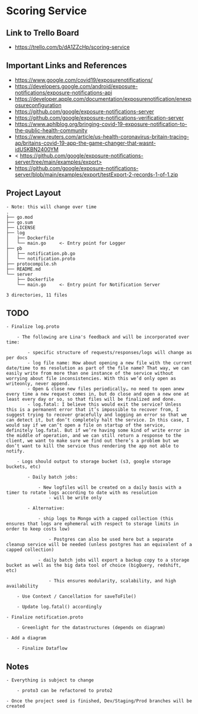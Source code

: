 # Scoring Service

## Link to Trello Board

- <https://trello.com/b/dA1ZZcHp/scoring-service>

## Important Links and References

- <https://www.google.com/covid19/exposurenotifications/>
- <https://developers.google.com/android/exposure-notifications/exposure-notifications-api>
- <https://developer.apple.com/documentation/exposurenotification/enexposureconfiguration>
- <https://github.com/google/exposure-notifications-server>
- <https://github.com/google/exposure-notifications-verification-server>
- <https://www.aphlblog.org/bringing-covid-19-exposure-notification-to-the-public-health-community>
- <https://www.reuters.com/article/us-health-coronavirus-britain-tracing-ap/britains-covid-19-app-the-game-changer-that-wasnt-idUSKBN2400YM>
- < https://github.com/google/exposure-notifications-server/tree/main/examples/export>
- <https://github.com/google/exposure-notifications-server/blob/main/examples/export/testExport-2-records-1-of-1.zip>

## Project Layout

    - Note: this will change over time
    .
    ├── go.mod
    ├── go.sum
    ├── LICENSE
    ├── log
    │   ├── Dockerfile
    │   └── main.go     <- Entry point for Logger
    ├── pb
    │   ├── notification.pb.go
    │   └── notification.proto
    ├── protocompile.sh
    ├── README.md
    └── server
        ├── Dockerfile
        └── main.go     <- Entry point for Notification Server

    3 directories, 11 files

## TODO

    - Finalize log.proto

        - The following are Lina's feedback and will be incorporated over time:

            - specific structure of requests/responses/logs will change as per docs
            - log file name: How about opening a new file with the current date/time to ms resolution as part of the file name? That way, we can easily write from more than one instance of the service without worrying about file inconsistencies. With this we’d only open as writeonly, never append.
            - Open & close new files periodically… no need to open anew every time a new request comes in, but do close and open a new one at least every day or so, so that files will be finalized and done.
            - log.fatal: I believe this would exit the service? Unless this is a permanent error that it’s impossible to recover from, I suggest trying to recover gracefully and logging an error so that we can detect it, but don’t completely halt the service. In this case, I would say if we can’t open a file on startup of the service, definitely log.fatal. But if we’re having some kind of write error in the middle of operation, and we can still return a response to the client, we want to make sure we find out there’s a problem but we don’t want to kill the service thus rendering the app not able to notify.

        - Logs should output to storage bucket (s3, google storage buckets, etc)

            - Daily batch jobs:
                
                - New logfiles will be created on a daily basis with a timer to rotate logs according to date with ms resolution
                    - will be write only

            - Alternative:

                - ship logs to Mongo with a capped collection (this ensures that logs are ephemeral with respect to storage limits in order to keep costs low)
                
                    - Postgres can also be used here but a separate cleanup service will be needed (unless postgres has an equivalent of a capped collection)

                - daily batch jobs will export a backup copy to a storage bucket as well as the big data tool of choice (bigQuery, redshift, etc)

                    - This ensures modularity, scalability, and high availability

        - Use Context / Cancellation for saveToFile()

        - Update log.fatal() accordingly
    
    - Finalize notification.proto
        
        - Greenlight for the datastructures (depends on diagram)

    - Add a diagram
        
        - Finalize Dataflow

## Notes

    - Everything is subject to change
        
        - proto3 can be refactored to proto2

    - Once the project seed is finished, Dev/Staging/Prod branches will be created
